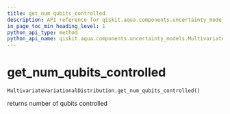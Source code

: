 ```yaml
---
title: get_num_qubits_controlled
description: API reference for qiskit.aqua.components.uncertainty_models.MultivariateVariationalDistribution.get_num_qubits_controlled
in_page_toc_min_heading_level: 1
python_api_type: method
python_api_name: qiskit.aqua.components.uncertainty_models.MultivariateVariationalDistribution.get_num_qubits_controlled
---
```


# get\_num\_qubits\_controlled

<span id="qiskit.aqua.components.uncertainty_models.MultivariateVariationalDistribution.get_num_qubits_controlled" />

`MultivariateVariationalDistribution.get_num_qubits_controlled()`

returns number of qubits controlled

